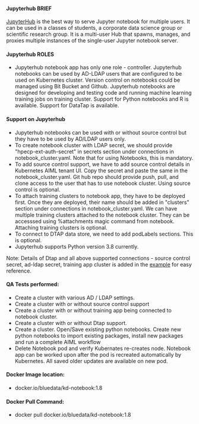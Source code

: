 #### Jupyterhub BRIEF
[JupyterHub](https://jupyterhub.readthedocs.io/en/stable/getting-started/index.html) is the best way to serve Jupyter notebook for multiple users. It can be used in a classes of students, a corporate data science group or scientific research group. It is a multi-user Hub that spawns, manages, and proxies multiple instances of the single-user Jupyter notebook server.

#### Jupyterhub ROLES
* Jupyterhub notebook app has only one role - controller. Jupyterhub notebooks can be used by AD-LDAP users that are configured to be used on Kubernetes cluster. Version control on notebooks could be managed using Bit Bucket and Github. Jupyterhub notebooks are designed for developing and testing code and running machine learning training jobs on training cluster. Support for Python notebooks and R is available. Support for DataTap is available.

#### Support on Jupyterhub
* Jupyterhub notebooks can be used with or without source control but they have to be used by AD/LDAP users only.
* To create notebook cluster with LDAP secret, we should provide "hpecp-ext-auth-secret" in secrets section under connections in notebook_cluster.yaml. Note that for using Notebooks, this is mandatory. 
* To add source control support, we have to add source control details in Kubernetes AIML tenant UI. Copy the secret and paste the same in the notebook_cluster.yaml. Git hub repo should provide push, pull, and clone access to the user that has to use notebook cluster. Using source control is optional.
* To attach training clusters to notebook app, they have to be deployed first. Once they are deployed, their name should be added in "clusters" section under connections in notebook_cluster.yaml. We can have multiple training clusters attached to the notebook cluster. They can be accesssed using %attachments magic command from notebook. Attaching training clusters is optional.
* To connect to DTAP data store, we need to add podLabels sections. This is optional.
* Jupyterhub supports Python version 3.8 currently.

Note: Details of Dtap and all above supported connections - source control secret, ad-ldap secret, training app cluster is added in the [example](https://github.com/bluek8s/kubedirector/blob/master/deploy/example_clusters/cr-cluster-jupyter-notebook.yaml) for easy reference. 

#### QA Tests performed:
* Create a cluster with various AD / LDAP settings. 
* Create a cluster with or without source control support
* Create a cluster with or without training app being connected to notebook cluster.
* Create a cluster with or without Dtap support.
* Create a cluster. Open/Save existing python notebooks. Create new python notebooks to import existing packages, install new packages and run a complete AIML workflow
* Delete Notebook pod and verify Kubernates re-creates node. Notebook app can be worked upon after the pod is recreated automatically by Kubernetes. All saved older updates are available on new pod.

#### Docker Image location:
* docker.io/bluedata/kd-notebook:1.8

#### Docker Pull Command:
* docker pull docker.io/bluedata/kd-notebook:1.8
